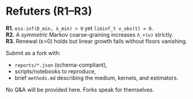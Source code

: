 # Refuters (R1–R3)

**R1.** `ess-inf(D_min, λ_min) > 0` yet `liminf_t v_obs(t) = 0`.  
**R2.** A *symmetric* Markov coarse-graining increases `Λ_+(u)` strictly.  
**R3.** Renewal (ε>0) holds but linear growth fails without floors vanishing.

Submit as a fork with:
- `reports/*.json` (schema-compliant),
- scripts/notebooks to reproduce,
- brief `methods.md` describing the medium, kernels, and estimators.

No Q&A will be provided here. Forks speak for themselves.
